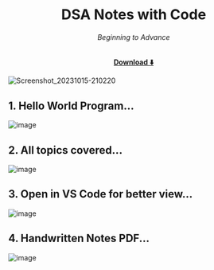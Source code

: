   <h1 align="center">DSA Notes with Code</h1>
  <h6 align="center">Beginning to Advance</h6>

<p align="center">
<a href="https://github.com/dipayansarkar47/DSA/blob/main/DSA%20Notes.pdf"><strong>Download ⬇️</strong></a>
</p>

![Screenshot_20231015-210220](https://github.com/dipayansarkar47/DSA/assets/77672753/41089063-b265-4ecf-9b18-cfb9c5960765)


## 1. Hello World Program...
![image](https://github.com/dipayansarkar47/DSA/assets/77672753/1189992d-a0a7-4f4c-928c-a239f8b58c7d)


## 2. All topics covered...
![image](https://github.com/dipayansarkar47/DSA/assets/77672753/830f3294-e3dc-4117-bf49-34e7d583c1c4)

## 3. Open in VS Code for better view...
![image](https://github.com/dipayansarkar47/DSA/assets/77672753/504c4307-e391-4585-8746-3dc7426f0c23)

## 4. Handwritten Notes PDF...
![image](https://github.com/dipayansarkar47/DSA/assets/77672753/86c550de-70e1-4dbe-8181-4cbba90383cc)
